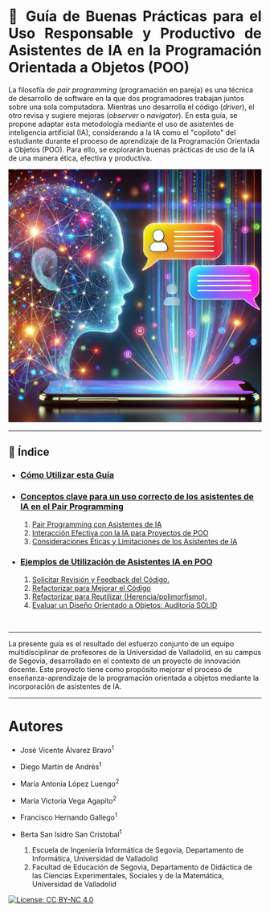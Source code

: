 <div style="text-align: justify;">

# 🌟 Guía de Buenas Prácticas para el Uso Responsable y Productivo de Asistentes de IA en la Programación Orientada a Objetos (POO)
</div>

La filosofía de *pair programming* (programación en pareja) es una técnica de desarrollo de software en la que dos programadores trabajan juntos sobre una sola computadora. Mientras uno desarrolla el código (*driver*), el otro revisa y sugiere mejoras (*observer* o *navigator*). 
En esta guía, se propone adaptar esta metodología mediante el uso de asistentes de inteligencia artificial (IA), considerando a la IA como el "copiloto" del estudiante durante el proceso de aprendizaje de la Programación Orientada a Objetos (POO). Para ello, se explorarán buenas prácticas de uso de la IA de una manera ética, efectiva y productiva.
<br>


<p align="center">
  <img src="images/imagen3.webp" alt="Imagen de un asistente">
</p>


---

## 📑 Índice

- ### [Cómo Utilizar esta Guía](/Uso-guia/README.md)
- ### [Conceptos clave para un uso correcto de los asistentes de IA en el Pair Programming](/Marco-teorico/README.md)
  1. [Pair Programming con Asistentes de IA](/Marco-teorico/README.md#1-pair-programming-con-asistentes-de-ia-)
  2.  [Interacción Efectiva con la IA para Proyectos de POO](/Marco-teorico/README.md#2-interacción-efectiva-con-la-ia-para-proyectos-de-poo-)
  3. [Consideraciones Éticas y Limitaciones de los Asistentes de IA](/Marco-teorico/README.md#consideraciones-eticas)


- ### [Ejemplos de Utilización de Asistentes IA en POO](/Ejemplos-uso/README.md)
  1. [Solicitar Revisión y Feedback del Código.](/Ejemplos-uso/Solicitar-revision/README.md)
  2. [Refactorizar para Mejorar el Código](/Ejemplos-uso/Mejorar-codigo/README.md)
  3. [Refactorizar para Reutilizar (Herencia/polimorfismo).](/Ejemplos-uso/Refactorizar-polimorfismo/README.md)
  4. [Evaluar un Diseño Orientado a Objetos: Auditoría SOLID](/Ejemplos-uso/Solid/README.md)

<br>

---

La presente guía es el resultado del esfuerzo conjunto de un equipo multidisciplinar de profesores de la Universidad de Valladolid, en su campus de Segovia, desarrollado en el contexto de un proyecto de innovación docente. Este proyecto tiene como propósito mejorar el proceso de enseñanza-aprendizaje de la programación orientada a objetos mediante la incorporación de asistentes de IA.

---
# Autores

- José Vicente Álvarez Bravo<sup>1</sup> 
- Diego Martín de Andrés<sup>1</sup>  
- María Antonia López Luengo<sup>2</sup>  
- María Victoria Vega Agapito<sup>2</sup> 
- Francisco Hernando Gallego<sup>1</sup> 
- Berta San Isidro San Cristobal<sup>1</sup> 

  1. Escuela de Ingeniería Informática de Segovia, Departamento de Informática, Universidad de Valladolid
  2. Facultad de Educación de Segovia, Departamento de Didáctica de las Ciencias Experimentales, Sociales y de la Matemática, Universidad de Valladolid  

[![License: CC BY-NC 4.0](https://img.shields.io/badge/License-CC_BY--NC_4.0-lightgrey.svg)](https://creativecommons.org/licenses/by-nc/4.0/)
